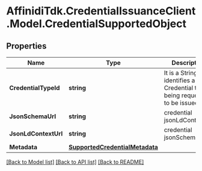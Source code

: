 # AffinidiTdk.CredentialIssuanceClient.Model.CredentialSupportedObject

## Properties

Name | Type | Description | Notes
------------ | ------------- | ------------- | -------------
**CredentialTypeId** | **string** | It is a String that identifies a Credential that is being requested to be issued. | 
**JsonSchemaUrl** | **string** | credential jsonLdContextUrl | 
**JsonLdContextUrl** | **string** | credential jsonSchemaUrl | 
**Metadata** | [**SupportedCredentialMetadata**](SupportedCredentialMetadata.md) |  | [optional] 

[[Back to Model list]](../README.md#documentation-for-models) [[Back to API list]](../README.md#documentation-for-api-endpoints) [[Back to README]](../README.md)

